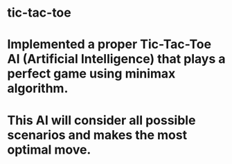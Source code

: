 # tic-tac-toe 
# Implemented a proper Tic-Tac-Toe AI (Artificial Intelligence) that plays a perfect game using minimax algorithm. 
# This AI will consider all possible scenarios and makes the most optimal move.
